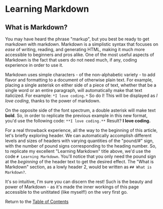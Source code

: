 # Learning Markdown
## What is Markdown?
You may have heard the phrase "markup", but you best be ready to get mark*down* with markdown. Markdown is a simplistic syntax that focuses on *ease* of writing, reading, and generating HTML, making it much more accessible to beginners and pros alike. One of the most useful aspects of Markdown is the fact that users do not need much, if any, coding experience in order to use it.

Markdown uses simple characters - of the non-alphabetic variety - to add flavor and formatting to a document of otherwise plain text. For example, placing a single asterisk on either side of a piece of text, whether that be a single word or an entire paragraph, will automatically make that text italicized. For example:
```*I love coding.*``` 
So do I! This will be displayed as *I love coding*, thanks to the power of markdown.

On the opposite side of the font spectrum, a double asterisk will make text **bold**. So, in order to replicate the previous example in this new format, you'd use the following code:
```**I love coding.**```
Result? **I love coding.**

For a real throwback experience, all the way to the beginning of this article, let's briefly exploring header. We can automatically accomplish different levels and sizes of headers with varying quantities of the "pound/#" sign, with the number of pound signs corresponding to the heading number. So, to replicate my excellent "Learning Markdown" title above, we'd use the code ```# Learning Markdown```. You'll notice that you only need the pound sign at the *beginning* of the header text to get the desired effect. The "What is Markdown" section, as a lowly header 2, would be written as ```## What is Markdown?```. 

It's so intuitive, I'm sure you can discern the rest! Such is the beauty and power of Markdown - as it's made the inner workings of this page accessible to the unititated (like myself!) on the very first go.

Return to the [Table of Contents](https://alex-whan.github.io/learning-journal/)
